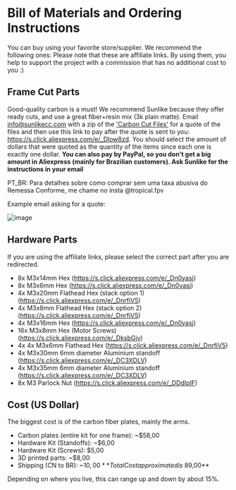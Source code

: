# Bill of Materials and Ordering Instructions
You can buy using your favorite store/supplier. We recommend the following ones:
Please note that these are affiliate links. By using them, you help to support the project with a commission that has no additional cost to you :)

## Frame Cut Parts
Good-quality carbon is a must! We recommend Sunlike because they offer ready cuts, and use a great fiber+resin mix (3k plain matte). Email info@sunlikecc.com with a zip of the ['Carbon Cut Files'][1] for a quote of the files and then use this link to pay after the quote is sent to you: https://s.click.aliexpress.com/e/_Dlow8zd. You should select the amount of dollars that were quoted as the quantity of the items since each one is exactly one dollar. **You can also pay by PayPal, so you don't get a big amount in Aliexpress (mainly for Brazilian customers). Ask Sunlike for the instructions in your email**

PT_BR: Para detalhes sobre como comprar sem uma taxa abusiva do Remessa Conforme, me chame no insta @tropical.fpv

Example email asking for a quote:

![image](https://github.com/tropicalfpv/the-tropicalist/assets/11741656/f1e6cbb4-d699-4ad6-8493-9b3bdcf59fe7)


## Hardware Parts
If you are using the affiliate links, please select the correct part after you are redirected.

- 8x M3x14mm Hex (https://s.click.aliexpress.com/e/_Dn0yasj)
- 8x M3x6mm Hex (https://s.click.aliexpress.com/e/_Dn0yasj)
- 4x M3x20mm Flathead Hex (stack option 1) (https://s.click.aliexpress.com/e/_DnrfiV5) 
- 4x M3x8mm Flathead Hex (stack option 2) (https://s.click.aliexpress.com/e/_DnrfiV5)
- 4x M3x16mm Hex (https://s.click.aliexpress.com/e/_Dn0yasj)
- 16x M3x8mm Hex (Motor Screws) (https://s.click.aliexpress.com/e/_DksbGjv)
- 4x 4x M3x6mm Flathead Hex (https://s.click.aliexpress.com/e/_DnrfiV5)
- 4x M3x30mm 6mm diameter Aluminium standoff (https://s.click.aliexpress.com/e/_DC3XDLV)
- 4x M3x35mm 6mm diameter Aluminium standoff (https://s.click.aliexpress.com/e/_DC3XDLV)
- 8x M3 Parlock Nut (https://s.click.aliexpress.com/e/_DDdlpIF)


## Cost (US Dollar)
The biggest cost is of the carbon fiber plates, mainly the arms.
- Carbon plates (entire kit for one frame): ~$58,00
- Hardware Kit (Standoffs): ~$6,00
- Hardware Kit (Screws): $5,00
- 3D printed parts: ~$8,00
- Shipping (CN to BR): ~$10,00
**Total Cost approximated is ~$89,00**

Depending on where you live, this can range up and down by about 15%.

[1]: https://github.com/tropicalfpv/the-tropicalist/blob/main/Project/Carbon%20Cut%20Files/Carbon%20Cut%20Files.zip

